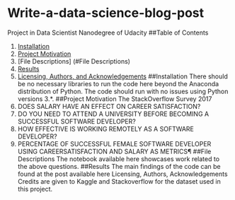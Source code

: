 # Write-a-data-science-blog-post
Project in Data Scientist Nanodegree of Udacity
##Table of Contents
1.	[Installation](#Installation)
2.	[Project Motivation](#Motivation)
3.	[File Descriptions] (#File Descriptions)
4.	[Results](#Results)
5.	[Licensing, Authors, and Acknowledgements](#licencing)
##Installation<a name ="installation"></a>
There should be no necessary libraries to run the code here beyond the Anaconda distribution of Python. The code should run with no issues using Python versions 3.*.
##Project Motivation<a name ="project motivation"></a>
The StackOverflow Survey 2017
1.	DOES SALARY HAVE AN EFFECT ON CAREER SATISFACTION?
2.	DO YOU NEED TO ATTEND A UNIVERSITY BEFORE BECOMING A SUCCESSFUL SOFTWARE DEVELOPER?
3.	HOW EFFECTIVE IS WORKING REMOTELY AS A SOFTWARE DEVELOPER?
4.	PERCENTAGE OF SUCCESSFUL FEMALE SOFTWARE DEVELOPER USING                                                  CAREERSATISFACTION AND SALARY AS METRICS¶
##File Descriptions<a name ="Descriptions">
The notebook available here showcases work related to the above questions.
  ##Results<a name ="Results"></a>
The main findings of the code can be found at the post available here
Licensing, Authors, Acknowledgements
Credits are given to Kaggle and Stackoverflow for the dataset used in this project.
